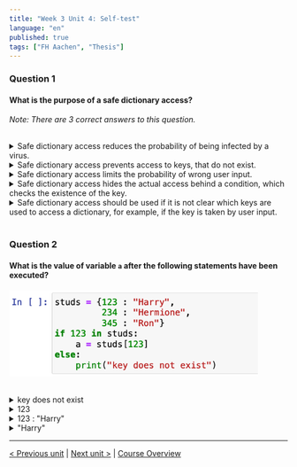 ```yaml
---
title: "Week 3 Unit 4: Self-test"
language: "en"
published: true
tags: ["FH Aachen", "Thesis"]
---
```


### Question 1

#### What is the purpose of a safe dictionary access?

*Note: There are 3 correct answers to this question.*

<br>

<details>
	<summary>Safe dictionary access reduces the probability of being infected by a virus.</summary>
	❌
</details>


<details>
	<summary>Safe dictionary access prevents access to keys, that do not exist. </summary>
	✅
</details>


<details>
	<summary>Safe dictionary access limits the probability of wrong user input.</summary>
	❌
</details>


<details>
	<summary>Safe dictionary access hides the actual access behind a condition, which checks the existence of the key.</summary>
	✅
</details>


<details>
	<summary>Safe dictionary access should be used if it is not clear which keys are used to access a dictionary, for example, if the key is taken by user input. </summary>
	✅
</details>

<br>

### Question 2

#### What is the value of variable ```a``` after the following statements have been executed?

<img src=imgs/week3_unit4_f2.png width="450"><br><br>

<details>
	<summary>key does not exist</summary>
	❌
</details>


<details>
	<summary>123</summary>
	❌
</details>


<details>
	<summary>123 : "Harry"</summary>
	❌
</details>


<details>
	<summary>"Harry" </summary>
	✅
</details>

---

[< Previous unit](/teaching/python-mooc/week3_unit4_dict_access) | [Next unit >](/teaching/python-mooc/week3_unit5_important_funcs) |
[Course Overview](/teaching/python-mooc)